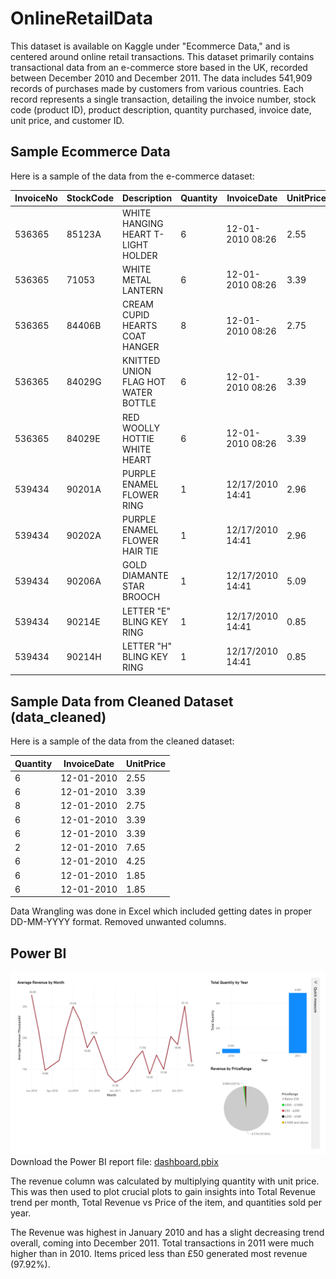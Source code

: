 # OnlineRetailData
This dataset is available on Kaggle under "Ecommerce Data," and is centered around online retail transactions. This dataset primarily contains transactional data from an e-commerce store based in the UK, recorded between December 2010 and December 2011. The data includes 541,909 records of purchases made by customers from various countries. Each record represents a single transaction, detailing the invoice number, stock code (product ID), product description, quantity purchased, invoice date, unit price, and customer ID.

## Sample Ecommerce Data

Here is a sample of the data from the e-commerce dataset:

| InvoiceNo | StockCode | Description                             | Quantity | InvoiceDate         | UnitPrice | CustomerID | Country        |
|-----------|-----------|-----------------------------------------|----------|---------------------|-----------|------------|----------------|
| 536365    | 85123A    | WHITE HANGING HEART T-LIGHT HOLDER      | 6        | 12-01-2010 08:26    | 2.55      | 17850      | United Kingdom |
| 536365    | 71053     | WHITE METAL LANTERN                     | 6        | 12-01-2010 08:26    | 3.39      | 17850      | United Kingdom |
| 536365    | 84406B    | CREAM CUPID HEARTS COAT HANGER          | 8        | 12-01-2010 08:26    | 2.75      | 17850      | United Kingdom |
| 536365    | 84029G    | KNITTED UNION FLAG HOT WATER BOTTLE     | 6        | 12-01-2010 08:26    | 3.39      | 17850      | United Kingdom |
| 536365    | 84029E    | RED WOOLLY HOTTIE WHITE HEART           | 6        | 12-01-2010 08:26    | 3.39      | 17850      | United Kingdom |
| 539434    | 90201A    | PURPLE ENAMEL FLOWER RING               | 1        | 12/17/2010 14:41    | 2.96      |            | United Kingdom |
| 539434    | 90202A    | PURPLE ENAMEL FLOWER HAIR TIE           | 1        | 12/17/2010 14:41    | 2.96      |            | United Kingdom |
| 539434    | 90206A    | GOLD DIAMANTE STAR BROOCH               | 1        | 12/17/2010 14:41    | 5.09      |            | United Kingdom |
| 539434    | 90214E    | LETTER "E" BLING KEY RING               | 1        | 12/17/2010 14:41    | 0.85      |            | United Kingdom |
| 539434    | 90214H    | LETTER "H" BLING KEY RING               | 1        | 12/17/2010 14:41    | 0.85      |            | United Kingdom |

## Sample Data from Cleaned Dataset (data_cleaned)

Here is a sample of the data from the cleaned dataset:

| Quantity | InvoiceDate | UnitPrice |
|----------|-------------|-----------|
|    6     | 12-01-2010  |    2.55   |
|    6     | 12-01-2010  |    3.39   |
|    8     | 12-01-2010  |    2.75   |
|    6     | 12-01-2010  |    3.39   |
|    6     | 12-01-2010  |    3.39   |
|    2     | 12-01-2010  |    7.65   |
|    6     | 12-01-2010  |    4.25   |
|    6     | 12-01-2010  |    1.85   |
|    6     | 12-01-2010  |    1.85   |

Data Wrangling was done in Excel which included getting dates in proper DD-MM-YYYY format. Removed unwanted columns.

## Power BI
![Power BI Dashboard](https://github.com/AnuragChaudhari9/OnlineRetailData/blob/main/E-commerce%20Sales%20UK.jpg)
Download the Power BI report file: [dashboard.pbix](https://github.com/AnuragChaudhari9/OnlineRetailData/blob/main/Sales.pbix)

The revenue column was calculated by multiplying quantity with unit price. This was then used to plot crucial plots to gain insights into Total Revenue trend per month, Total Revenue vs Price of the item, and quantities sold per year.

The Revenue was highest in January 2010 and has a slight decreasing trend overall, coming into December 2011. Total transactions in 2011 were much higher than in 2010. Items priced less than £50 generated most revenue (97.92%).
